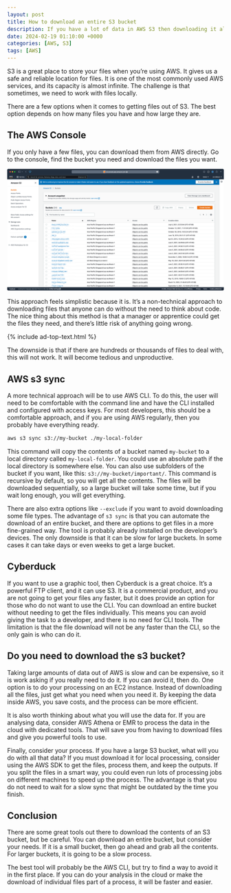 ```yaml
---
layout: post
title: How to download an entire S3 bucket
description: If you have a lot of data in AWS S3 then downloading it all had be hard. Here are a selection of ways to do it quickly
date: 2024-02-19 01:10:00 +0000
categories: [AWS, S3]
tags: [AWS]
---
```


S3 is a great place to store your files when you’re using AWS. It gives us a safe and reliable location for files. It is one of the most commonly used AWS services, and its capacity is almost infinite. The challenge is that sometimes, we need to work with files locally.

There are a few options when it comes to getting files out of S3. The best option depends on how many files you have and how large they are.

## The AWS Console

If you only have a few files, you can download them from AWS directly. Go to the console, find the bucket you need and download the files you want.

![s3.png](/assets/img/aws-s3/s3.png)

This approach feels simplistic because it is. It’s a non-technical approach to downloading files that anyone can do without the need to think about code. The nice thing about this method is that a manager or apprentice could get the files they need, and there’s little risk of anything going wrong.

{% include ad-top-text.html %}

The downside is that if there are hundreds or thousands of files to deal with, this will not work. It will become tedious and unproductive.

## AWS s3 sync

A more technical approach will be to use AWS CLI. To do this, the user will need to be comfortable with the command line and have the CLI installed and configured with access keys.
For most developers, this should be a comfortable approach, and if you are using AWS regularly, then you probably have everything ready.

```bash
aws s3 sync s3://my-bucket ./my-local-folder

```

This command will copy the contents of a bucket named `my-bucket` to a local directory called `my-local-folder`. You could use an absolute path if the local directory is somewhere else. You can also use subfolders of the bucket if you want, like this: `s3://my-bucket/important/`.
This command is recursive by default, so you will get all the contents. The files will be downloaded sequentially, so a large bucket will take some time, but if you wait long enough, you will get everything.

There are also extra options like `--exclude` if you want to avoid downloading some file types.
The advantage of `s3 sync` is that you can automate the download of an entire bucket, and there are options to get files in a more fine-grained way. The tool is probably already installed on the developer’s devices. The only downside is that it can be slow for large buckets. In some cases it can take days or even weeks to get a large bucket.

## Cyberduck

If you want to use a graphic tool, then Cyberduck is a great choice. It’s a powerful FTP client, and it can use S3. It is a commercial product, and you are not going to get your files any faster, but it does provide an option for those who do not want to use the CLI.
You can download an entire bucket without needing to get the files individually. This means you can avoid giving the task to a developer, and there is no need for CLI tools. The limitation is that the file download will not be any faster than the CLI, so the only gain is who can do it.

## Do you need to download the s3 bucket?

Taking large amounts of data out of AWS is slow and can be expensive, so it is work asking if you really need to do it. If you can avoid it, then do.
One option is to do your processing on an EC2 instance. Instead of downloading all the files, just get what you need when you need it. By keeping the data inside AWS, you save costs, and the process can be more efficient.

It is also worth thinking about what you will use the data for. If you are analysing data, consider AWS Athena or EMR to process the data in the cloud with dedicated tools. That will save you from having to download files and give you powerful tools to use.

Finally, consider your process. If you have a large S3 bucket, what will you do with all that data? If you must download it for local processing, consider using the AWS SDK to get the files, process them, and keep the outputs. If you split the files in a smart way, you could even run lots of processing jobs on different machines to speed up the process. The advantage is that you do not need to wait for a slow sync that might be outdated by the time you finish.

## Conclusion

There are some great tools out there to download the contents of an S3 bucket, but be careful. You can download an entire bucket, but consider your needs. If it is a small bucket, then go ahead and grab all the contents. For larger buckets, it is going to be a slow process.

The best tool will probably be the AWS CLI, but try to find a way to avoid it in the first place. If you can do your analysis in the cloud or make the download of individual files part of a process, it will be faster and easier.